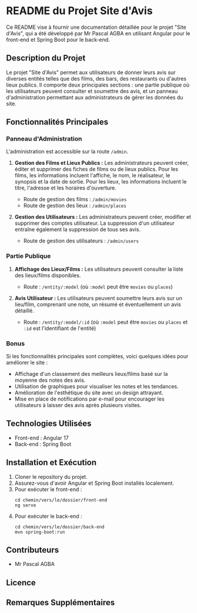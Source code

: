 # README du Projet Site d'Avis

Ce README vise à fournir une documentation détaillée pour le projet "Site d'Avis", qui a été développé par Mr Pascal AGBA en utilisant Angular pour le front-end et Spring Boot pour le back-end.

## Description du Projet

Le projet "Site d'Avis" permet aux utilisateurs de donner leurs avis sur diverses entités telles que des films, des bars, des restaurants ou d'autres lieux publics. Il comporte deux principales sections : une partie publique où les utilisateurs peuvent consulter et soumettre des avis, et un panneau d'administration permettant aux administrateurs de gérer les données du site.

## Fonctionnalités Principales

### Panneau d'Administration

L'administration est accessible sur la route `/admin`.

1. **Gestion des Films et Lieux Publics :** Les administrateurs peuvent créer, éditer et supprimer des fiches de films ou de lieux publics. Pour les films, les informations incluent l'affiche, le nom, le réalisateur, le synopsis et la date de sortie. Pour les lieux, les informations incluent le titre, l'adresse et les horaires d'ouverture.

   - Route de gestion des films : `/admin/movies`
   - Route de gestion des lieux : `/admin/places`

2. **Gestion des Utilisateurs :** Les administrateurs peuvent créer, modifier et supprimer des comptes utilisateur. La suppression d'un utilisateur entraîne également la suppression de tous ses avis.

   - Route de gestion des utilisateurs : `/admin/users`

### Partie Publique

1. **Affichage des Lieux/Films :** Les utilisateurs peuvent consulter la liste des lieux/films disponibles.

   - Route : `/entity/:model` (où `:model` peut être `movies` ou `places`)

2. **Avis Utilisateur :** Les utilisateurs peuvent soumettre leurs avis sur un lieu/film, comprenant une note, un résumé et éventuellement un avis détaillé.

   - Route : `/entity/:model/:id` (où `:model` peut être `movies` ou `places` et `:id` est l'identifiant de l'entité)

### Bonus

Si les fonctionnalités principales sont complètes, voici quelques idées pour améliorer le site :

- Affichage d'un classement des meilleurs lieux/films basé sur la moyenne des notes des avis.
- Utilisation de graphiques pour visualiser les notes et les tendances.
- Amélioration de l'esthétique du site avec un design attrayant.
- Mise en place de notifications par e-mail pour encourager les utilisateurs à laisser des avis après plusieurs visites.

## Technologies Utilisées

- Front-end : Angular 17
- Back-end : Spring Boot

## Installation et Exécution

1. Cloner le repository du projet.
2. Assurez-vous d'avoir Angular et Spring Boot installés localement.
3. Pour exécuter le front-end :
   ```
   cd chemin/vers/le/dossier/front-end
   ng serve
   ```
4. Pour exécuter le back-end :
   ```
   cd chemin/vers/le/dossier/back-end
   mvn spring-boot:run
   ```

## Contributeurs

- Mr Pascal AGBA

## Licence


## Remarques Supplémentaires



